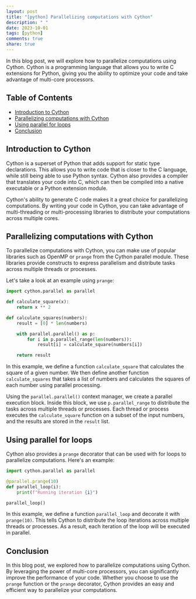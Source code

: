 ```yaml
---
layout: post
title: "[python] Parallelizing computations with Cython"
description: " "
date: 2023-10-01
tags: [python]
comments: true
share: true
---
```


In this blog post, we will explore how to parallelize computations using Cython. Cython is a programming language that allows you to write C extensions for Python, giving you the ability to optimize your code and take advantage of multi-core processors.

## Table of Contents

- [Introduction to Cython](#introduction-to-cython)
- [Parallelizing computations with Cython](#parallelizing-computations-with-cython)
- [Using parallel for loops](#using-parallel-for-loops)
- [Conclusion](#conclusion)

## Introduction to Cython

Cython is a superset of Python that adds support for static type declarations. This allows you to write code that is closer to the C language, while still being able to use Python syntax. Cython also provides a compiler that translates your code into C, which can then be compiled into a native executable or a Python extension module.

Cython's ability to generate C code makes it a great choice for parallelizing computations. By writing your code in Cython, you can take advantage of multi-threading or multi-processing libraries to distribute your computations across multiple cores.

## Parallelizing computations with Cython

To parallelize computations with Cython, you can make use of popular libraries such as OpenMP or `prange` from the Cython parallel module. These libraries provide constructs to express parallelism and distribute tasks across multiple threads or processes.

Let's take a look at an example using `prange`:

```python
import cython.parallel as parallel

def calculate_square(x):
    return x ** 2

def calculate_squares(numbers):
    result = [0] * len(numbers)

    with parallel.parallel() as p:
        for i in p.parallel_range(len(numbers)):
            result[i] = calculate_square(numbers[i])

    return result
```

In this example, we define a function `calculate_square` that calculates the square of a given number. We then define another function `calculate_squares` that takes a list of numbers and calculates the squares of each number using parallel processing.

Using the `parallel.parallel()` context manager, we create a parallel execution block. Inside this block, we use `p.parallel_range` to distribute the tasks across multiple threads or processes. Each thread or process executes the `calculate_square` function on a subset of the input numbers, and the results are stored in the `result` list.

## Using parallel for loops

Cython also provides a `prange` decorator that can be used with for loops to parallelize computations. Here's an example:

```python
import cython.parallel as parallel

@parallel.prange(10)
def parallel_loop(i):
    print(f"Running iteration {i}")

parallel_loop()
```

In this example, we define a function `parallel_loop` and decorate it with `prange(10)`. This tells Cython to distribute the loop iterations across multiple threads or processes. As a result, each iteration of the loop will be executed in parallel.

## Conclusion

In this blog post, we explored how to parallelize computations using Cython. By leveraging the power of multi-core processors, you can significantly improve the performance of your code. Whether you choose to use the `prange` function or the `prange` decorator, Cython provides an easy and efficient way to parallelize your computations.